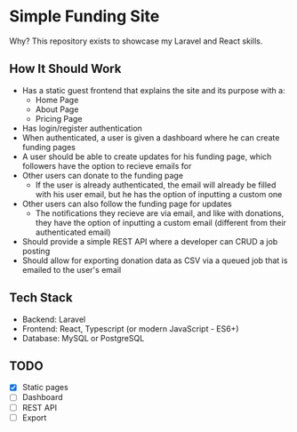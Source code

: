 # Simple Funding Site

Why? This repository exists to showcase my Laravel and React skills.

## How It Should Work

- Has a static guest frontend that explains the site and its purpose with a:
    - Home Page
    - About Page
    - Pricing Page
- Has login/register authentication
- When authenticated, a user is given a dashboard where he can create funding pages
- A user should be able to create updates for his funding page, which followers have the option to recieve emails for
- Other users can donate to the funding page
    - If the user is already authenticated, the email will already be filled with his user email, but he has the option of inputting a custom one
- Other users can also follow the funding page for updates
    - The notifications they recieve are via email, and like with donations, they have the option of inputting a custom email (different from their authenticated email)
- Should provide a simple REST API where a developer can CRUD a job posting
- Should allow for exporting donation data as CSV via a queued job that is emailed to the user's email

## Tech Stack

- Backend: Laravel
- Frontend: React, Typescript (or modern JavaScript - ES6+)
- Database: MySQL or PostgreSQL

## TODO

- [x] Static pages
- [ ] Dashboard
- [ ] REST API
- [ ] Export

